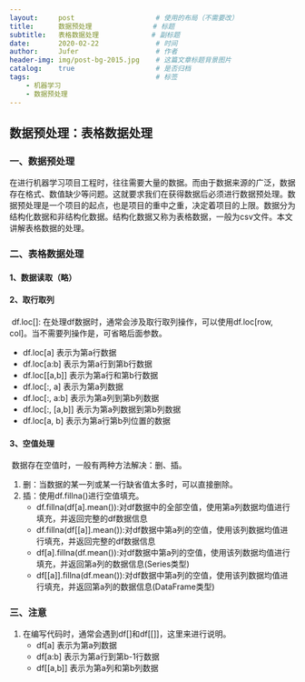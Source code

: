```yaml
---
layout:     post                    # 使用的布局（不需要改）
title:      数据预处理               # 标题 
subtitle:   表格数据处理             # 副标题
date:       2020-02-22              # 时间
author:     Jufer                   # 作者
header-img: img/post-bg-2015.jpg    # 这篇文章标题背景图片
catalog:    true                    # 是否归档
tags:                               # 标签
    - 机器学习
	- 数据预处理
---
```


## 数据预处理：表格数据处理

### 一、数据预处理

​	在进行机器学习项目工程时，往往需要大量的数据。而由于数据来源的广泛，数据存在格式、数值缺少等问题。这就要求我们在获得数据后必须进行数据预处理。数据预处理是一个项目的起点，也是项目的重中之重，决定着项目的上限。数据分为结构化数据和非结构化数据。结构化数据又称为表格数据，一般为csv文件。本文讲解表格数据的处理。



### 二、表格数据处理

#### 1、数据读取（略）

#### 2、取行取列

​	df.loc[]: 在处理df数据时，通常会涉及取行取列操作，可以使用df.loc[row, col]。当不需要列操作是，可省略后面参数。

- df.loc[a] 表示为第a行数据
- df.loc[a:b] 表示为第a行到第b行数据
- df.loc[[a,b]] 表示为第a行和第b行数据
- df.loc[:, a] 表示为第a列数据
- df.loc[:, a:b] 表示为第a列到第b列数据
- df.loc[:, [a,b]] 表示为第a列数据到第b列数据
- df.loc[a, b] 表示为第a行第b列位置的数据

#### 3、空值处理

​	数据存在空值时，一般有两种方法解决：删、插。

1.  删：当数据的某一列或某一行缺省值太多时，可以直接删除。
2.  插：使用df.fillna()进行空值填充。
    - df.fillna(df[a].mean()):对df数据中的全部空值，使用第a列数据均值进行填充，并返回完整的df数据信息
    - df.fillna(df[[a]].mean()):对df数据中第a列的空值，使用该列数据均值进行填充，并返回完整的df数据信息
    - df[a].fillna(df.mean()):对df数据中第a列的空值，使用该列数据均值进行填充，并返回第a列的数据信息(Series类型)
    - df[[a]].fillna(df.mean()):对df数据中第a列的空值，使用该列数据均值进行填充，并返回第a列的数据信息(DataFrame类型)



### 三、注意

1. 在编写代码时，通常会遇到df[]和df[[]]，这里来进行说明。
    - df[a] 表示为第a列数据
    - df[a:b] 表示为第a行到第b-1行数据
    - df[[a,b]] 表示为第a列和第b列数据

​	